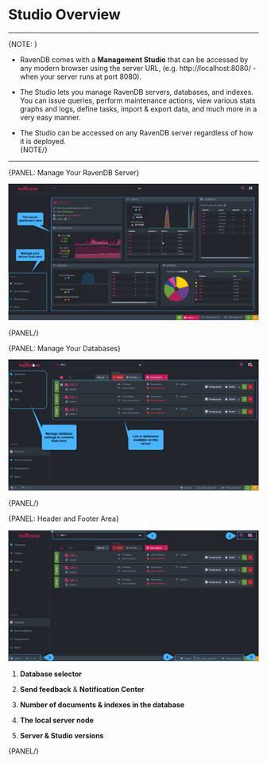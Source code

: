 ﻿# Studio Overview
---

{NOTE: }

* RavenDB comes with a **Management Studio** that can be accessed by any modern browser using the server URL, 
  (e.g. http://localhost:8080/ - when your server runs at port 8080). 

* The Studio lets you manage RavenDB servers, databases, and indexes. You can issue queries, perform maintenance actions, view various stats graphs and logs, define tasks, import & export data, and much more in a very easy manner.

* The Studio can be accessed on any RavenDB server regardless of how it is deployed.  
{NOTE/}

---

{PANEL: Manage Your RavenDB Server}

![Figure 1. Studio overview - Manage server](images/overview-1.png "Manage server")

{PANEL/}

{PANEL: Manage Your Databases}

![Figure 2. Studio overview - Manage databases](images/overview-2.png "Manage databases")

{PANEL/}

{PANEL: Header and Footer Area}

![Figure 5. Studio overview - Header and Footer](images/overview-3.png "Header and Footer area")

1. **Database selector**

2. **Send feedback** & **Notification Center**

3. **Number of documents & indexes in the database**

4. **The local server node**

5. **Server & Studio versions**

{PANEL/}
